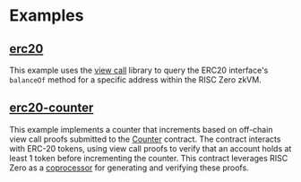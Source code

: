 # Examples

## [erc20]
This example uses the [view call] library to query the ERC20 interface's `balanceOf` method for a specific address within the RISC Zero zkVM. 

## [erc20-counter]
This example implements a counter that increments based on off-chain view call proofs submitted to the [Counter] contract.
The contract interacts with ERC-20 tokens, using view call proofs to verify that an account holds at least 1 token before incrementing the counter. This contract leverages RISC Zero as a [coprocessor] for generating and verifying these proofs.

[erc20]: ./erc20/README.md
[erc20-counter]: ./erc20-counter/README.md
[Counter]: ./erc20-counter/contracts/Counter.sol
[coprocessor]: https://www.risczero.com/news/a-guide-to-zk-coprocessors-for-scalability
[view call]: ../view-call